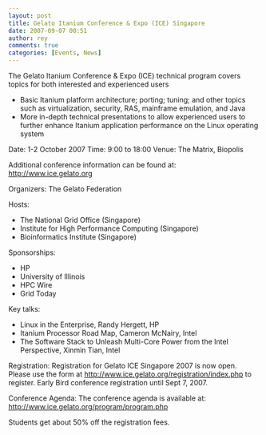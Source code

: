 ```yaml
---
layout: post
title: Gelato Itanium Conference & Expo (ICE) Singapore
date: 2007-09-07 00:51
author: rey
comments: true
categories: [Events, News]
---
```

The Gelato Itanium Conference &amp; Expo (ICE) technical program covers topics
for both interested and experienced users

- Basic Itanium platform architecture; porting; tuning; and other topics
such as virtualization, security, RAS, mainframe emulation, and Java
- More in-depth technical presentations to allow experienced users to
further enhance Itanium application performance on the Linux operating
system

Date: 1-2 October 2007
Time: 9:00 to 18:00
Venue: The Matrix, Biopolis

Additional conference information can be found at: <a href="http://www.ice.gelato.org/" target="_blank">http://www.ice.gelato.org</a>

Organizers: The Gelato Federation

Hosts:
- The National Grid Office (Singapore)
- Institute for High Performance Computing (Singapore)
- Bioinformatics Institute (Singapore)

Sponsorships:
- HP
- University of Illinois
- HPC Wire
- Grid Today

Key talks:
- Linux in the Enterprise, Randy Hergett, HP
- Itanium Processor Road Map, Cameron McNairy, Intel
- The Software Stack to Unleash Multi-Core Power from the Intel Perspective,
Xinmin Tian, Intel

Registration:
Registration for Gelato ICE Singapore 2007 is now open. Please use the form
at <a href="http://www.ice.gelato.org/registration/index.php" target="_blank">http://www.ice.gelato.org/registration/index.php</a> to register. Early Bird
conference registration until Sept 7, 2007.

Conference Agenda:
The conference agenda is available at:
<a href="http://www.ice.gelato.org/program/program.php" target="_blank">http://www.ice.gelato.org/program/program.php</a>

Students get about 50% off the registration fees.
